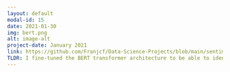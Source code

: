 ```yaml
---
layout: default
modal-id: 15
date: 2021-01-30
img: bert.png
alt: image-alt
project-date: January 2021
link: https://github.com/Franjcf/Data-Science-Projects/blob/main/sentiment_analysis_BERT/sentiment_analysis_BERT.ipynb
TLDR: I fine-tuned the BERT transformer architecture to be able to identify positive and negative sentiment in online product reviews. The result is a classifier that can accurately infer the intent of each reviewer.
---
```

